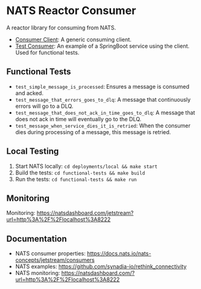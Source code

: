 # NATS Reactor Consumer

A reactor library for consuming from NATS.

- [Consumer Client](nats-reactor-consumer/nats-reactive-consumer): A generic consuming client.
- [Test Consumer](nats-reactor-consumer/nats-test-processor): An example of a SpringBoot service using the client. Used for functional tests.

## Functional Tests

- `test_simple_message_is_processed`: Ensures a message is consumed and acked.
- `test_message_that_errors_goes_to_dlq`: A message that continuously errors will go to a DLQ.
- `test_message_that_does_not_ack_in_time_goes_to_dlq`: A message that does not ack in time will eventually go to the DLQ.
- `test_message_when_service_dies_it_is_retried`: When the consumer dies during processing of a message, this message is retried.

## Local Testing

1. Start NATS locally: `cd deployments/local && make start`
2. Build the tests: `cd functional-tests && make build`
3. Run the tests: `cd functional-tests && make run`

## Monitoring

Monitoring: https://natsdashboard.com/jetstream?url=http%3A%2F%2Flocalhost%3A8222

## Documentation

- NATS consumer properties: https://docs.nats.io/nats-concepts/jetstream/consumers
- NATS examples: https://github.com/synadia-io/rethink_connectivity
- NATS monitoring: https://natsdashboard.com/?url=http%3A%2F%2Flocalhost%3A8222
